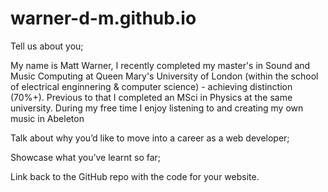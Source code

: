 # warner-d-m.github.io
Tell us about you;

My name is Matt Warner, I recently completed my master's in Sound and Music Computing at Queen Mary's University of London (within the school of electrical enginnering & computer science) - achieving distinction (70%+). Previous to that I completed an MSci in Physics at the same university. During my free time I enjoy listening to and creating my own music in 
Abeleton

Talk about why you’d like to move into a career as a web developer;


Showcase what you’ve learnt so far;


Link back to the GitHub repo with the code for your website.

